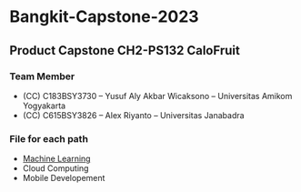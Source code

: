 # Bangkit-Capstone-2023
## Product Capstone CH2-PS132 CaloFruit
### Team Member
<ul>
<li>(CC)  C183BSY3730 – Yusuf Aly Akbar Wicaksono – Universitas Amikom Yogyakarta</li>
<li>(CC) C615BSY3826  – Alex Riyanto – Universitas Janabadra</li>
</ul>

### File for each path
<ul>
  <li><a href="https://github.com/MekelWibi/Bangkit-Capstone-2023/blob/Machine-Learning/README.md">Machine Learning </a></li>
  <li>Cloud Computing</li>
  <li>Mobile Developement</li>
</ul>
